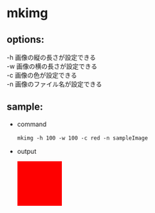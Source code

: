 # mkimg

## options:
-h 画像の縦の長さが設定できる  
-w 画像の横の長さが設定できる  
-c 画像の色が設定できる  
-n 画像のファイル名が設定できる  

## sample:
- command  
    ```
    mkimg -h 100 -w 100 -c red -n sampleImage
    ```

- output  

    ![sampleImage](./sampleImage.jpg)